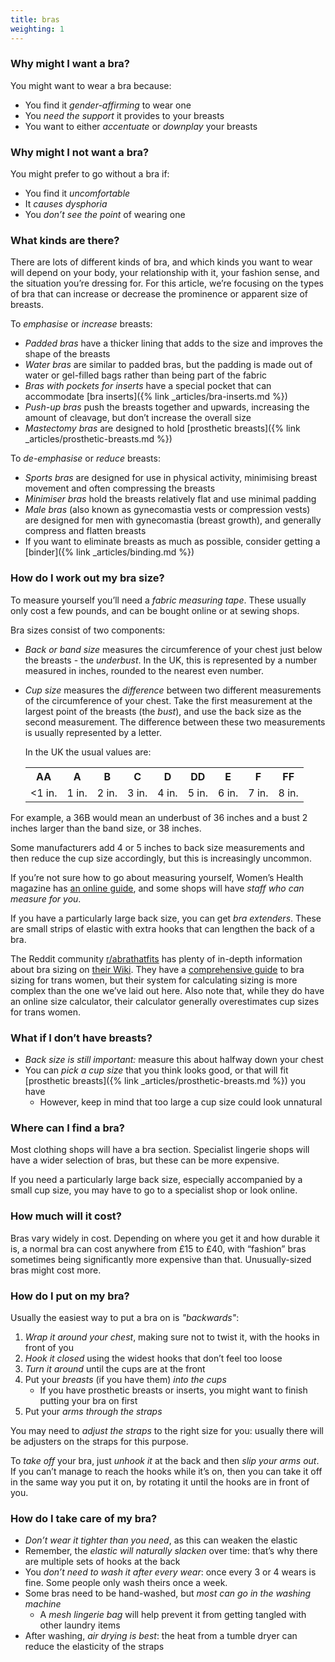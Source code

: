 ```yaml
---
title: bras
weighting: 1
---
```

### Why might I want a bra?
You might want to wear a bra because:

* You find it *gender-affirming* to wear one
* You *need the support* it provides to your breasts
* You want to either *accentuate* or *downplay* your breasts

### Why might I not want a bra?
You might prefer to go without a bra if:

* You find it *uncomfortable*
* It *causes dysphoria*
* You *don’t see the point* of wearing one

### What kinds are there?

There are lots of different kinds of bra, and which kinds you want to wear will depend on your body, your relationship with it, your fashion sense, and the situation you’re dressing for. For this article, we’re focusing on the types of bra that can increase or decrease the prominence or apparent size of breasts.

To *emphasise* or *increase* breasts:

* *Padded bras* have a thicker lining that adds to the size and improves the shape of the breasts
* *Water bras* are similar to padded bras, but the padding is made out of water or gel-filled bags rather than being part of the fabric
* *Bras with pockets for inserts* have a special pocket that can accommodate [bra inserts]({% link _articles/bra-inserts.md %})
* *Push-up bras* push the breasts together and upwards, increasing the amount of cleavage, but don’t increase the overall size
* *Mastectomy bras* are designed to hold [prosthetic breasts]({% link _articles/prosthetic-breasts.md %})

To *de-emphasise* or *reduce* breasts:

* *Sports bras* are designed for use in physical activity, minimising breast movement and often compressing the breasts
* *Minimiser bras* hold the breasts relatively flat and use minimal padding
* *Male bras* (also known as gynecomastia vests or compression vests) are designed for men with gynecomastia (breast growth), and generally compress and flatten breasts
* If you want to eliminate breasts as much as possible, consider getting a [binder]({% link _articles/binding.md %})


### How do I work out my bra size?
To measure yourself you’ll need a *fabric measuring tape*. These usually only cost a few pounds, and can be bought online or at sewing shops.

Bra sizes consist of two components:

* *Back or band size* measures the circumference of your chest just below the breasts - the *underbust*. In the UK, this is represented by a number measured in inches, rounded to the nearest even number.
* *Cup size* measures the *difference* between two different measurements of the circumference of your chest. Take the first measurement at the largest point of the breasts (the *bust*), and use the back size as the second measurement. The difference between these two measurements is usually represented by a letter.

  In the UK the usual values are:

  <table class="size-table">
    <tr>
      <th>AA</th>
      <th>A</th>
      <th>B</th>
      <th>C</th>
      <th>D</th>
      <th>DD</th>
      <th>E</th>
      <th>F</th>
      <th>FF</th>
    </tr>
    <tr>
      <td>&lt;1 in.</td>
      <td>1 in.</td>
      <td>2 in.</td>
      <td>3 in.</td>
      <td>4 in.</td>
      <td>5 in.</td>
      <td>6 in.</td>
      <td>7 in.</td>
      <td>8 in.</td>
    </tr>
  </table>

For example, a 36B would mean an underbust of 36 inches and a bust 2 inches larger than the band size, or 38 inches.

Some manufacturers add 4 or 5 inches to back size measurements and then reduce the cup size accordingly, but this is increasingly uncommon.

If you’re not sure how to go about measuring yourself, Women’s Health magazine has [an online guide](https://www.womenshealthmag.com/uk/gym-wear/a700109/how-to-measure-bra-size/), and some shops will have *staff who can measure for you*.

If you have a particularly large back size, you can get *bra extenders*. These are small strips of elastic with extra hooks that can lengthen the back of a bra.

The Reddit community [r/abrathatfits](https://www.reddit.com/r/abrathatfits) has plenty of in-depth information about bra sizing on [their Wiki](https://www.reddit.com/r/abrathatfits/wiki/index). They have a [comprehensive guide](https://www.reddit.com/r/ABraThatFits/wiki/mtfguide/) to bra sizing for trans women, but their system for calculating sizing is more complex than the one we’ve laid out here. Also note that, while they do have an online size calculator, their calculator generally overestimates cup sizes for trans women.

### What if I don’t have breasts?

* *Back size is still important:* measure this about halfway down your chest
* You can *pick a cup size* that you think looks good, or that will fit [prosthetic breasts]({% link _articles/prosthetic-breasts.md %}) you have
  * However, keep in mind that too large a cup size could look unnatural

### Where can I find a bra?

Most clothing shops will have a bra section. Specialist lingerie shops will have a wider selection of bras, but these can be more expensive.

If you need a particularly large back size, especially accompanied by a small cup size, you may have to go to a specialist shop or look online.

### How much will it cost?

Bras vary widely in cost. Depending on where you get it and how durable it is, a normal bra can cost anywhere from £15 to £40, with “fashion” bras sometimes being significantly more expensive than that. Unusually-sized bras might cost more.

### How do I put on my bra?

Usually the easiest way to put a bra on is *"backwards"*:

1. *Wrap it around your chest*, making sure not to twist it, with the hooks in front of you
2. *Hook it closed* using the widest hooks that don’t feel too loose
3. *Turn it around* until the cups are at the front
4. Put your *breasts* (if you have them) *into the cups*
   * If you have prosthetic breasts or inserts, you might want to finish putting your bra on first
5. Put your *arms through the straps*

You may need to *adjust the straps* to the right size for you: usually there will be adjusters on the straps for this purpose.

To *take off* your bra, just *unhook it* at the back and then *slip your arms out*. If you can’t manage to reach the hooks while it’s on, then you can take it off in the same way you put it on, by rotating it until the hooks are in front of you.

### How do I take care of my bra?

* *Don’t wear it tighter than you need*, as this can weaken the elastic
* Remember, the *elastic will naturally slacken* over time: that’s why there are multiple sets of hooks at the back
* You *don’t need to wash it after every wear*: once every 3 or 4 wears is fine. Some people only wash theirs once a week.
* Some bras need to be hand-washed, but *most can go in the washing machine*
  * A *mesh lingerie bag* will help prevent it from getting tangled with other laundry items
* After washing, *air drying is best*: the heat from a tumble dryer can reduce the elasticity of the straps
